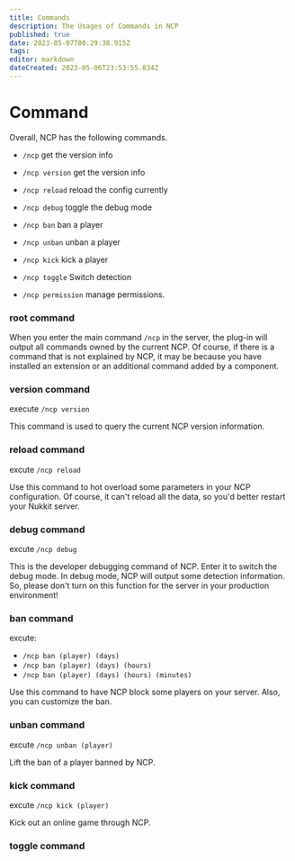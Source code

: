 ```yaml
---
title: Commands
description: The Usages of Commands in NCP
published: true
date: 2023-05-07T00:29:38.915Z
tags: 
editor: markdown
dateCreated: 2023-05-06T23:53:55.834Z
---
```


# Command
Overall, NCP has the following commands.
- `/ncp` get the version info

- `/ncp version` get the version info

- `/ncp reload` reload the config currently

- `/ncp debug` toggle the debug mode

- `/ncp ban` ban a player

- `/ncp unban` unban a player

- `/ncp kick` kick a player

- `/ncp toggle` Switch detection

- `/ncp permission` manage permissions.


### root command
When you enter the main command `/ncp` in the server, the plug-in will output all commands owned by the current NCP. Of course, if there is a command that is not explained by NCP, it may be because you have installed an extension or an additional command added by a component.

### version command
execute `/ncp version`

This command is used to query the current NCP version information.

### reload command
excute `/ncp reload`

Use this command to hot overload some parameters in your NCP configuration. Of course, it can't reload all the data, so you'd better restart your Nukkit server.

### debug command
excute `/ncp debug`

This is the developer debugging command of NCP. Enter it to switch the debug mode. In debug mode, NCP will output some detection information. So, please don't turn on this function for the server in your production environment!

### ban command
excute:
- `/ncp ban (player) (days)`
- `/ncp ban (player) (days) (hours)`
- `/ncp ban (player) (days) (hours) (minutes)`

Use this command to have NCP block some players on your server. Also, you can customize the ban.

### unban command
excute `/ncp unban (player)`

Lift the ban of a player banned by NCP.

### kick command
excute `/ncp kick (player)`

Kick out an online game through NCP.

### toggle command
